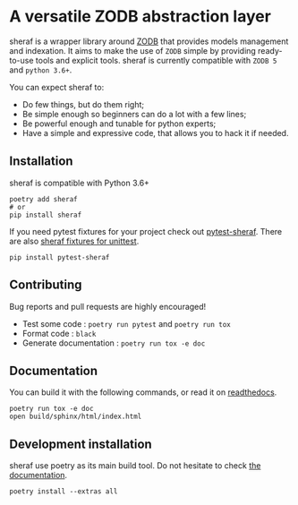 # A versatile ZODB abstraction layer

sheraf is a wrapper library around [ZODB](https://www.zodb.org) that provides models management and indexation. It aims to make the use of `ZODB` simple by providing ready-to-use tools and explicit tools. sheraf is currently compatible with `ZODB 5` and `python 3.6+`.

You can expect sheraf to:

- Do few things, but do them right;
- Be simple enough so beginners can do a lot with a few lines;
- Be powerful enough and tunable for python experts;
- Have a simple and expressive code, that allows you to hack it if needed.

## Installation

sheraf is compatible with Python 3.6+

    poetry add sheraf
    # or
    pip install sheraf

If you need pytest fixtures for your project check out [pytest-sheraf](https://gitlab.com/yaal/pytest-sheraf). There are also [sheraf fixtures for unittest](https://gitlab.com/yaal/unittest-sheraf).

    pip install pytest-sheraf

## Contributing

Bug reports and pull requests are highly encouraged!

 - Test some code : `poetry run pytest` and `poetry run tox`
 - Format code : `black`
 - Generate documentation : `poetry run tox -e doc`

## Documentation

You can build it with the following commands, or read it on [readthedocs](https://sheraf.readthedocs.io/en/latest/).

    poetry run tox -e doc
    open build/sphinx/html/index.html

## Development installation

sheraf use poetry as its main build tool. Do not hesitate to check [the documentation](https://python-poetry.org/docs/).

    poetry install --extras all
